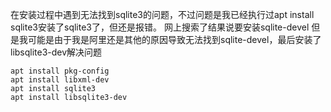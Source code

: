 在安装过程中遇到无法找到sqlite3的问题，不过问题是我已经执行过apt install sqlite3安装了sqlite3了，但还是报错。
网上搜索了结果说要安装sqlite-devel 但是我可能是由于我是阿里还是其他的原因导致无法找到sqlite-devel，最后安装了
libsqlite3-dev解决问题


```
apt install pkg-config
apt install libxml-dev
apt install sqlite3
apt install libsqlite3-dev
```